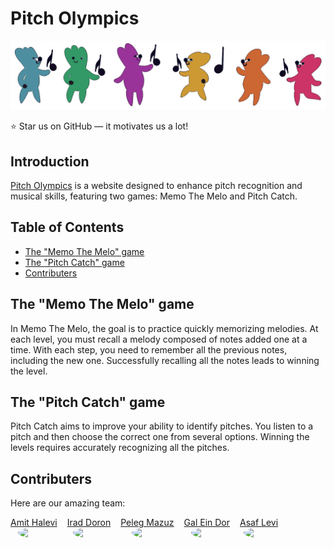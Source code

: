 # Pitch Olympics

<img src="pitch-catch-image.png"/>

⭐ Star us on GitHub — it motivates us a lot!

## Introduction

[Pitch Olympics](https://nextjs-13-app-router-i18n-template-irad.vercel.app) is a website designed to enhance pitch recognition and musical skills, featuring two games: Memo The Melo and Pitch Catch.

## Table of Contents

-   [The "Memo The Melo" game](#the-memo-the-melo-game)
-   [The "Pitch Catch" game](#the-pitch-catch-game)
-   [Contributers](#contributers)

## The "Memo The Melo" game

In Memo The Melo, the goal is to practice quickly memorizing melodies. At each level, you must recall a melody composed of notes added one at a time. With each step, you need to remember all the previous notes, including the new one. Successfully recalling all the notes leads to winning the level.

## The "Pitch Catch" game

Pitch Catch aims to improve your ability to identify pitches. You listen to a pitch and then choose the correct one from several options. Winning the levels requires accurately recognizing all the pitches.

## Contributers

Here are our amazing team:

<div style="display: flex; gap: 16px; flex-wrap: no-wrap">
<a href="https://github.com/HaleviAmit" target="_blank" style="display: flex; flex-direction: column; justify-content: center; align-items: center">
<label>Amit Halevi</label>
<img
    src="https://avatars.githubusercontent.com/u/77746878?v=4"
    style="width: 50px; border-radius: 50%"
/>
</a>

<a href="https://github.com/IradDoron" target="_blank" style="display: flex; flex-direction: column; justify-content: center; align-items: center">
<label>Irad Doron</label>
<img
    src="https://avatars.githubusercontent.com/u/91728307?v=4"
    style="width: 50px; border-radius: 50%"
/>
</a>

<a href="https://github.com/pelegsch666" target="_blank" style="display: flex; flex-direction: column; justify-content: center; align-items: center">
<label>Peleg Mazuz</label>
<img
    src="https://avatars.githubusercontent.com/u/79254940?v=4"
    style="width: 50px; border-radius: 50%"
/>
</a>

<a href="https://github.com/galeindor" target="_blank" style="display: flex; flex-direction: column; justify-content: center; align-items: center">
<label>Gal Ein Dor</label>
<img
    src="https://avatars.githubusercontent.com/u/73552373?v=4"
    style="width: 50px; border-radius: 50%"
/>
</a>

<a href="https://github.com/asafl14" target="_blank" style="display: flex; flex-direction: column; justify-content: center; align-items: center">
<label>Asaf Levi</label>
<img
    src="https://avatars.githubusercontent.com/u/28961253?v=4"
    style="width: 50px; border-radius: 50%"
/>
</a>
</div>
